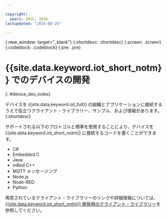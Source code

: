```yaml
---

copyright:
  years: 2015, 2016
lastupdated: "2016-08-26"

---
```


{:new_window: target="_blank"}
{:shortdesc: .shortdesc}
{:screen: .screen}
{:codeblock: .codeblock}
{:pre: .pre}

# {{site.data.keyword.iot_short_notm}} でのデバイスの開発
{: #device_dev_index}

デバイスを {{site.data.keyword.iot_full}} の組織とアプリケーションに接続するうえで役立つクライアント・ライブラリー、サンプル、および情報があります。
{:shortdesc}

サポートされる以下のプロトコルと標準を使用することにより、デバイスを {{site.data.keyword.iot_short_notm}} に接続するコードを書くことができます。

- C#
- Embedded C
- Java
- mBed C++
- MQTT メッセージング
- Node.js
- Node-RED
- Python

用意されているクライアント・ライブラリーのリンクや詳細情報については、[{{site.data.keyword.iot_short_notm}} 開発用のクライアント・ライブラリー](../iot_platform_client_lib.html)を参照してください。

